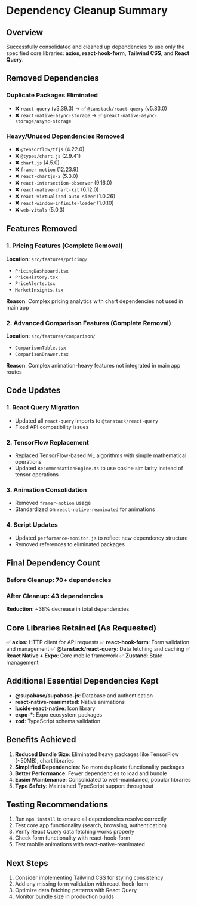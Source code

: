 # Dependency Cleanup Summary

## Overview

Successfully consolidated and cleaned up dependencies to use only the specified core libraries: **axios**, **react-hook-form**, **Tailwind CSS**, and **React Query**.

## Removed Dependencies

### Duplicate Packages Eliminated

- ❌ `react-query` (v3.39.3) → ✅ `@tanstack/react-query` (v5.83.0)
- ❌ `react-native-async-storage` → ✅ `@react-native-async-storage/async-storage`

### Heavy/Unused Dependencies Removed

- ❌ `@tensorflow/tfjs` (4.22.0)
- ❌ `@types/chart.js` (2.9.41)
- ❌ `chart.js` (4.5.0)
- ❌ `framer-motion` (12.23.9)
- ❌ `react-chartjs-2` (5.3.0)
- ❌ `react-intersection-observer` (9.16.0)
- ❌ `react-native-chart-kit` (6.12.0)
- ❌ `react-virtualized-auto-sizer` (1.0.26)
- ❌ `react-window-infinite-loader` (1.0.10)
- ❌ `web-vitals` (5.0.3)

## Features Removed

### 1. Pricing Features (Complete Removal)

**Location**: `src/features/pricing/`

- `PricingDashboard.tsx`
- `PriceHistory.tsx`
- `PriceAlerts.tsx`
- `MarketInsights.tsx`

**Reason**: Complex pricing analytics with chart dependencies not used in main app

### 2. Advanced Comparison Features (Complete Removal)

**Location**: `src/features/comparison/`

- `ComparisonTable.tsx`
- `ComparisonDrawer.tsx`

**Reason**: Complex animation-heavy features not integrated in main app routes

## Code Updates

### 1. React Query Migration

- Updated all `react-query` imports to `@tanstack/react-query`
- Fixed API compatibility issues

### 2. TensorFlow Replacement

- Replaced TensorFlow-based ML algorithms with simple mathematical operations
- Updated `RecommendationEngine.ts` to use cosine similarity instead of tensor operations

### 3. Animation Consolidation

- Removed `framer-motion` usage
- Standardized on `react-native-reanimated` for animations

### 4. Script Updates

- Updated `performance-monitor.js` to reflect new dependency structure
- Removed references to eliminated packages

## Final Dependency Count

### Before Cleanup: 70+ dependencies

### After Cleanup: 43 dependencies

**Reduction**: ~38% decrease in total dependencies

## Core Libraries Retained (As Requested)

✅ **axios**: HTTP client for API requests
✅ **react-hook-form**: Form validation and management
✅ **@tanstack/react-query**: Data fetching and caching
✅ **React Native + Expo**: Core mobile framework
✅ **Zustand**: State management

## Additional Essential Dependencies Kept

- **@supabase/supabase-js**: Database and authentication
- **react-native-reanimated**: Native animations
- **lucide-react-native**: Icon library
- **expo-\***: Expo ecosystem packages
- **zod**: TypeScript schema validation

## Benefits Achieved

1. **Reduced Bundle Size**: Eliminated heavy packages like TensorFlow (~50MB), chart libraries
2. **Simplified Dependencies**: No more duplicate functionality packages
3. **Better Performance**: Fewer dependencies to load and bundle
4. **Easier Maintenance**: Consolidated to well-maintained, popular libraries
5. **Type Safety**: Maintained TypeScript support throughout

## Testing Recommendations

1. Run `npm install` to ensure all dependencies resolve correctly
2. Test core app functionality (search, browsing, authentication)
3. Verify React Query data fetching works properly
4. Check form functionality with react-hook-form
5. Test mobile animations with react-native-reanimated

## Next Steps

1. Consider implementing Tailwind CSS for styling consistency
2. Add any missing form validation with react-hook-form
3. Optimize data fetching patterns with React Query
4. Monitor bundle size in production builds
